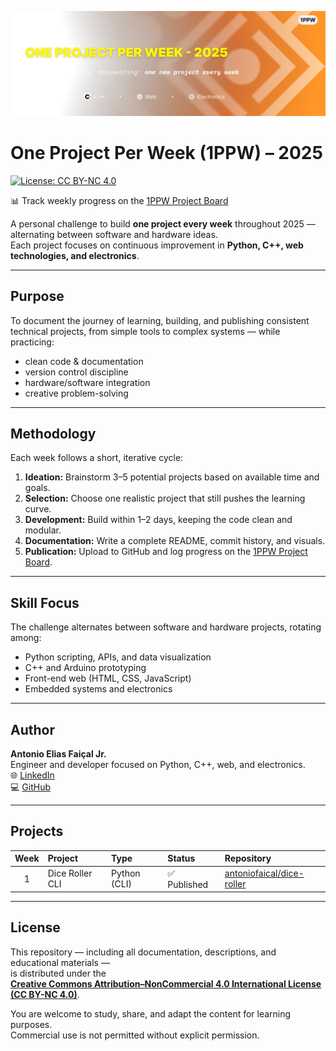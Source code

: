 ![One Project Per Week – 2025 banner](banner.png)


# One Project Per Week (1PPW) – 2025
[![License: CC BY-NC 4.0](https://img.shields.io/badge/License-CC_BY--NC_4.0-lightgrey.svg)](https://creativecommons.org/licenses/by-nc/4.0/)

<break><break><break>

📊 Track weekly progress on the [1PPW Project Board](https://github.com/users/antoniofaical/projects)

<break><break><break>

A personal challenge to build **one project every week** throughout 2025 — alternating between software and hardware ideas.  
Each project focuses on continuous improvement in **Python, C++, web technologies, and electronics**.

---

## Purpose

To document the journey of learning, building, and publishing consistent technical projects, from simple tools to complex systems — while practicing:
- clean code & documentation
- version control discipline
- hardware/software integration
- creative problem-solving

---

## Methodology

Each week follows a short, iterative cycle:

1. **Ideation:** Brainstorm 3–5 potential projects based on available time and goals.  
2. **Selection:** Choose one realistic project that still pushes the learning curve.  
3. **Development:** Build within 1–2 days, keeping the code clean and modular.  
4. **Documentation:** Write a complete README, commit history, and visuals.  
5. **Publication:** Upload to GitHub and log progress on the [1PPW Project Board](https://github.com/users/antoniofaical/projects/2).

---

## Skill Focus

The challenge alternates between software and hardware projects, rotating among:
- Python scripting, APIs, and data visualization  
- C++ and Arduino prototyping  
- Front-end web (HTML, CSS, JavaScript)  
- Embedded systems and electronics

---

## Author

**Antonio Elias Faiçal Jr.**  
Engineer and developer focused on Python, C++, web, and electronics.  
🌐 [LinkedIn](https://www.linkedin.com/in/antoniofaical)  
💻 [GitHub](https://github.com/antoniofaical)

---

## Projects

| Week | Project | Type | Status | Repository |
|:----:|:--------|:------|:--------|:------------|
| 1 | Dice Roller CLI | Python (CLI) | ✅ Published | [antoniofaical/dice-roller](https://github.com/antoniofaical/dice-roller) |


---

## License
This repository — including all documentation, descriptions, and educational materials —  
is distributed under the  
[**Creative Commons Attribution–NonCommercial 4.0 International License (CC BY-NC 4.0)**](https://creativecommons.org/licenses/by-nc/4.0/).

You are welcome to study, share, and adapt the content for learning purposes.  
Commercial use is not permitted without explicit permission.
